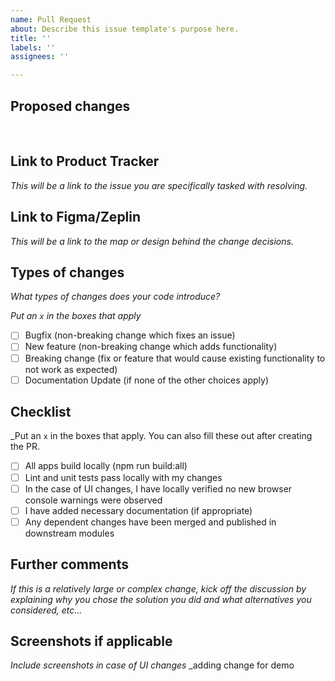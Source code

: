 ```yaml
---
name: Pull Request
about: Describe this issue template's purpose here.
title: ''
labels: ''
assignees: ''

---
```


## Proposed changes
<br>

## Link to Product Tracker
*This will be a link to the issue you are specifically tasked with resolving.*

## Link to Figma/Zeplin

*This will be a link to the map or design behind the change decisions.*

## Types of changes

*What types of changes does your code introduce?*

_Put an `x` in the boxes that apply_

- [ ] Bugfix (non-breaking change which fixes an issue)
- [ ] New feature (non-breaking change which adds functionality)
- [ ] Breaking change (fix or feature that would cause existing functionality to not work as expected)
- [ ] Documentation Update (if none of the other choices apply)

## Checklist

_Put an `x` in the boxes that apply. You can also fill these out after creating the PR.

- [ ] All apps build locally (npm run build:all)
- [ ] Lint and unit tests pass locally with my changes
- [ ] In the case of UI changes, I have locally verified no new browser console warnings were observed
- [ ] I have added necessary documentation (if appropriate)
- [ ] Any dependent changes have been merged and published in downstream modules

## Further comments

*If this is a relatively large or complex change, kick off the discussion by explaining why you chose the solution you did and what alternatives you considered, etc...*

## Screenshots if applicable

*Include screenshots in case of UI changes*
_adding change for demo
